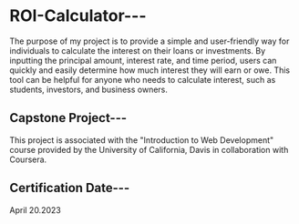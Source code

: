 # ROI-Calculator---
 
 The purpose of my project is to provide a simple and user-friendly way for individuals to calculate the interest on their loans or investments. 
 By inputting the principal amount, interest rate, and time period, users can quickly and easily determine how much interest they will earn or owe. 
 This tool can be helpful for anyone who needs to calculate interest, such as students, investors, and business owners.

 ## Capstone Project---
 This project is associated with the "Introduction to Web Development" course provided by  the University of California, Davis in collaboration with Coursera.
 
## Certification Date---
April 20.2023
